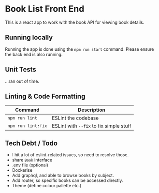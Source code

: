 # Book List Front End

This is a react app to work with the book API for viewing book details.

## Running locally

Running the app is done using the `npm run start` command. Please ensure the back end is also running.

## Unit Tests

...ran out of time.

## Linting & Code Formatting

| Command              | Description                             |
|----------------------|-----------------------------------------|
| `npm run lint`       | ESLint the codebase                     |
| `npm run lint:fix`   | ESLint with `--fix` to fix simple stuff |

## Tech Debt / Todo

- I hit a lot of eslint-related issues, so need to resolve those.
- share `Book` interface
- .env file (optional)
- Dockerise
- Add graphql, and able to browse books by subject.
- Add router, so specific books can be accessed directly.
- Theme (define colour pallette etc.)
